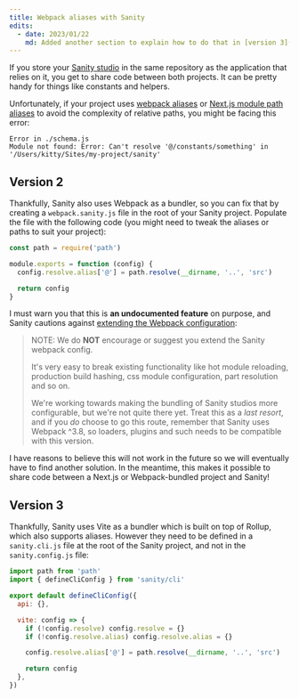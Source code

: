 ```yaml
---
title: Webpack aliases with Sanity
edits:
  - date: 2023/01/22
    md: Added another section to explain how to do that in [version 3](#version-3) which is built with Vite and not Webpack.
---
```


If you store your [Sanity studio](https://www.sanity.io/studio) in the same repository as the application that relies on it, you get to share code between both projects. It can be pretty handy for things like constants and helpers.

Unfortunately, if your project uses [webpack aliases](https://webpack.js.org/configuration/resolve/#resolvealias) or [Next.js module path aliases](https://nextjs.org/docs/advanced-features/module-path-aliases) to avoid the complexity of relative paths, you might be facing this error:

```
Error in ./schema.js
Module not found: Error: Can't resolve '@/constants/something' in '/Users/kitty/Sites/my-project/sanity'
```

## Version 2

Thankfully, Sanity also uses Webpack as a bundler, so you can fix that by creating a `webpack.sanity.js` file in the root of your Sanity project. Populate the file with the following code (you might need to tweak the aliases or paths to suit your project):

```js
const path = require('path')

module.exports = function (config) {
  config.resolve.alias['@'] = path.resolve(__dirname, '..', 'src')

  return config
}
```

I must warn you that this is **an undocumented feature** on purpose, and Sanity cautions against [extending the Webpack configuration](https://github.com/sanity-io/sanity/blob/81c82a9e553734514dbece66d2244c987a775698/packages/%40sanity/server/src/configs/applyLocalWebpackConfig.js#L17):

> NOTE: We do **NOT** encourage or suggest you extend the Sanity webpack config.
>
> It's very easy to break existing functionality like hot module reloading, production build hashing, css module configuration, part resolution and so on.
>
> We're working towards making the bundling of Sanity studios more configurable, but we're not quite there yet. Treat this as a _last resort_, and if you _do_ choose to go this route, remember that Sanity uses Webpack ^3.8, so loaders, plugins and such needs to be compatible with this version.

I have reasons to believe this will not work in the future so we will eventually have to find another solution. In the meantime, this makes it possible to share code between a Next.js or Webpack-bundled project and Sanity!

## Version 3

Thankfully, Sanity uses Vite as a bundler which is built on top of Rollup, which also supports aliases. However they need to be defined in a `sanity.cli.js` file at the root of the Sanity project, and not in the `sanity.config.js` file:

```js
import path from 'path'
import { defineCliConfig } from 'sanity/cli'

export default defineCliConfig({
  api: {},

  vite: config => {
    if (!config.resolve) config.resolve = {}
    if (!config.resolve.alias) config.resolve.alias = {}

    config.resolve.alias['@'] = path.resolve(__dirname, '..', 'src')

    return config
  },
})
```
